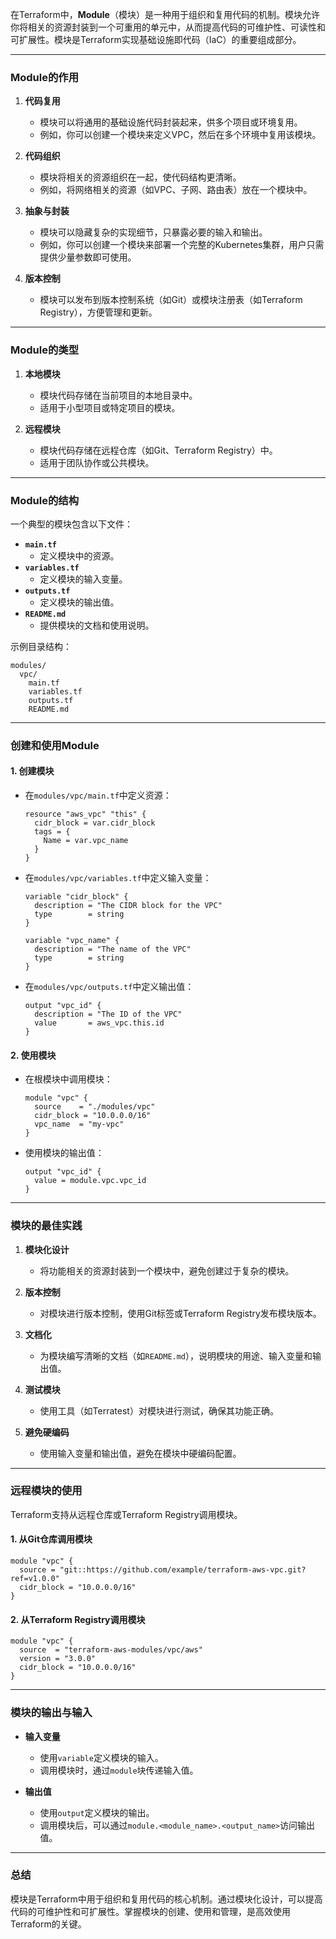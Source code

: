 在Terraform中，**Module**（模块）是一种用于组织和复用代码的机制。模块允许你将相关的资源封装到一个可重用的单元中，从而提高代码的可维护性、可读性和可扩展性。模块是Terraform实现基础设施即代码（IaC）的重要组成部分。

---

### **Module的作用**
1. **代码复用**
   - 模块可以将通用的基础设施代码封装起来，供多个项目或环境复用。
   - 例如，你可以创建一个模块来定义VPC，然后在多个环境中复用该模块。

2. **代码组织**
   - 模块将相关的资源组织在一起，使代码结构更清晰。
   - 例如，将网络相关的资源（如VPC、子网、路由表）放在一个模块中。

3. **抽象与封装**
   - 模块可以隐藏复杂的实现细节，只暴露必要的输入和输出。
   - 例如，你可以创建一个模块来部署一个完整的Kubernetes集群，用户只需提供少量参数即可使用。

4. **版本控制**
   - 模块可以发布到版本控制系统（如Git）或模块注册表（如Terraform Registry），方便管理和更新。

---

### **Module的类型**
1. **本地模块**
   - 模块代码存储在当前项目的本地目录中。
   - 适用于小型项目或特定项目的模块。

2. **远程模块**
   - 模块代码存储在远程仓库（如Git、Terraform Registry）中。
   - 适用于团队协作或公共模块。

---

### **Module的结构**
一个典型的模块包含以下文件：
- **`main.tf`**
  - 定义模块中的资源。
- **`variables.tf`**
  - 定义模块的输入变量。
- **`outputs.tf`**
  - 定义模块的输出值。
- **`README.md`**
  - 提供模块的文档和使用说明。

示例目录结构：
```
modules/
  vpc/
    main.tf
    variables.tf
    outputs.tf
    README.md
```

---

### **创建和使用Module**

#### 1. **创建模块**
- 在`modules/vpc/main.tf`中定义资源：
  ```hcl
  resource "aws_vpc" "this" {
    cidr_block = var.cidr_block
    tags = {
      Name = var.vpc_name
    }
  }
  ```

- 在`modules/vpc/variables.tf`中定义输入变量：
  ```hcl
  variable "cidr_block" {
    description = "The CIDR block for the VPC"
    type        = string
  }

  variable "vpc_name" {
    description = "The name of the VPC"
    type        = string
  }
  ```

- 在`modules/vpc/outputs.tf`中定义输出值：
  ```hcl
  output "vpc_id" {
    description = "The ID of the VPC"
    value       = aws_vpc.this.id
  }
  ```

#### 2. **使用模块**
- 在根模块中调用模块：
  ```hcl
  module "vpc" {
    source    = "./modules/vpc"
    cidr_block = "10.0.0.0/16"
    vpc_name  = "my-vpc"
  }
  ```

- 使用模块的输出值：
  ```hcl
  output "vpc_id" {
    value = module.vpc.vpc_id
  }
  ```

---

### **模块的最佳实践**
1. **模块化设计**
   - 将功能相关的资源封装到一个模块中，避免创建过于复杂的模块。

2. **版本控制**
   - 对模块进行版本控制，使用Git标签或Terraform Registry发布模块版本。

3. **文档化**
   - 为模块编写清晰的文档（如`README.md`），说明模块的用途、输入变量和输出值。

4. **测试模块**
   - 使用工具（如Terratest）对模块进行测试，确保其功能正确。

5. **避免硬编码**
   - 使用输入变量和输出值，避免在模块中硬编码配置。

---

### **远程模块的使用**
Terraform支持从远程仓库或Terraform Registry调用模块。

#### 1. **从Git仓库调用模块**
```hcl
module "vpc" {
  source = "git::https://github.com/example/terraform-aws-vpc.git?ref=v1.0.0"
  cidr_block = "10.0.0.0/16"
}
```

#### 2. **从Terraform Registry调用模块**
```hcl
module "vpc" {
  source  = "terraform-aws-modules/vpc/aws"
  version = "3.0.0"
  cidr_block = "10.0.0.0/16"
}
```

---

### **模块的输出与输入**
- **输入变量**
  - 使用`variable`定义模块的输入。
  - 调用模块时，通过`module`块传递输入值。

- **输出值**
  - 使用`output`定义模块的输出。
  - 调用模块后，可以通过`module.<module_name>.<output_name>`访问输出值。

---

### **总结**
模块是Terraform中用于组织和复用代码的核心机制。通过模块化设计，可以提高代码的可维护性和可扩展性。掌握模块的创建、使用和管理，是高效使用Terraform的关键。